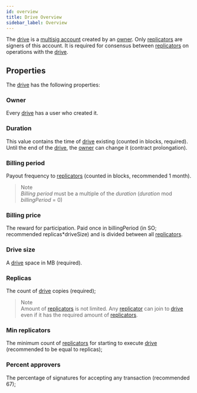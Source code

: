 ```yaml
---
id: overview
title: Drive Overview
sidebar_label: Overview
---
```


The [drive](overview.md) is a [multisig account](https://bcdocs.xpxsirius.io/docs/built-in-features/multisig-account/) created by an [owner](../../roles/owner.md). Only [replicators](../../roles/replicator.md) are signers of this account. It is required for consensus between [replicators](../../roles/replicator.md) on operations with the [drive](overview.md). 

## Properties
The [drive](overview.md) has the following properties:
### Owner
Every [drive](overview.md) has a user who created it.
### Duration
This value contains the time of [drive](overview.md) existing (counted in blocks, required). Until the end of the [drive](overview.md), the [owner](../../roles/owner.md) can change it (contract prolongation).
### Billing period
Payout frequency to [replicators](../../roles/replicator.md) (counted in blocks, recommended 1 month).
> Note \
*Billing period* must be a multiple of the *duration* (*duration* mod *billingPeriod* = 0)
### Billing price
The reward for participation. Paid once in billingPeriod (in SO; recommended replicas*driveSize) and is divided between all [replicators](../../roles/replicator.md).
### Drive size
A [drive](overview.md) space in MB (required).
### Replicas
The count of [drive](overview.md) copies (required);
> Note \
Amount of [replicators](../../roles/replicator.md) is not limited. Any [replicator](../../roles/replicator.md) can join to [drive](overview.md) even if it has the required amount of [replicators](../../roles/replicator.md).
### Min replicators
The minimum count of [replicators](../../roles/replicator.md) for starting to execute [drive](overview.md) (recommended to be equal to replicas);
### Percent approvers
The percentage of signatures for accepting any transaction (recommended 67);
